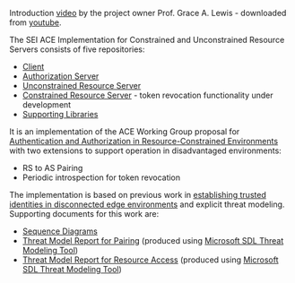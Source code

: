 Introduction [video](ACE-IoT.mp4) by the project owner Prof. Grace A. Lewis - downloaded from [youtube](https://www.youtube.com/watch?v=RaAioL1Kpno).

The SEI ACE Implementation for Constrained and Unconstrained Resource Servers consists of five repositories:
* [Client](https://github.com/SEI-TTG/ace-client)
* [Authorization Server](https://github.com/SEI-TTG/ace-as)
* [Unconstrained Resource Server](https://github.com/SEI-TTG/ace-rs)
* [Constrained Resource Server](https://github.com/SEI-TTG/ace-6lbr) - token revocation functionality under development
* [Supporting Libraries](https://github.com/SEI-TTG/aaiot-lib)

It is an implementation of the ACE Working Group proposal for [Authentication and Authorization in Resource-Constrained Environments](https://datatracker.ietf.org/wg/ace/about/) with two extensions to support operation in disadvantaged environments:
* RS to AS Pairing
* Periodic introspection for token revocation

The implementation is based on previous work in [establishing trusted identities in disconnected edge environments](https://ieeexplore.ieee.org/abstract/document/7774673) and explicit threat modeling. Supporting documents for this work are:
* [Sequence Diagrams](files/Sequence-Diagrams.pdf)
* [Threat Model Report for Pairing](files/ACE-Threat-Model-Pairing-Report.pdf) (produced using [Microsoft SDL Threat Modeling Tool](https://www.microsoft.com/en-us/sdl/adopt/threatmodeling.aspx))
* [Threat Model Report for Resource Access](files/ACE-Threat-Model-Resource-Access-Report.pdf) (produced using [Microsoft SDL Threat Modeling Tool](https://www.microsoft.com/en-us/sdl/adopt/threatmodeling.aspx))
